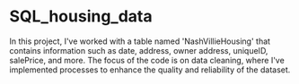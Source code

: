 # SQL_housing_data
In this project, I've worked with a table named 'NashVillieHousing' that contains information such as date, address, owner address, uniqueID, salePrice, and more. The focus of the code is on data cleaning, where I've implemented processes to enhance the quality and reliability of the dataset.
